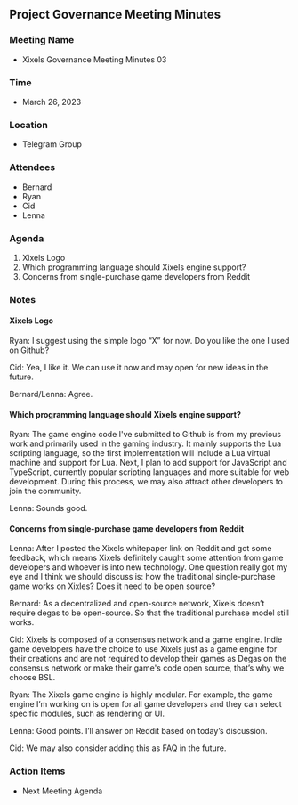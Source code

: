 ## Project Governance Meeting Minutes

### Meeting Name
- Xixels Governance Meeting Minutes 03

### Time 

- March 26, 2023

### Location
- Telegram Group

### Attendees 

- Bernard
- Ryan
- Cid
- Lenna

### Agenda

1. Xixels Logo
2. Which programming language should Xixels engine support?
3. Concerns from single-purchase game developers from Reddit

### Notes

#### Xixels Logo

Ryan: I suggest using the simple logo “X” for now. Do you like the one I used on Github?


Cid: Yea, I like it. We can use it now and may open for new ideas in the future. 

Bernard/Lenna: Agree.


#### Which programming language should Xixels engine support?


Ryan: The game engine code I've submitted to Github is from my previous work and  primarily used in the gaming industry. It mainly supports the Lua scripting language, so the first implementation will include a Lua virtual machine and support for Lua. Next, I plan to add support for JavaScript and TypeScript, currently popular scripting languages and more suitable for web development. During this process, we may also attract other developers to join the community.

Lenna: Sounds good. 
#### Concerns from single-purchase game developers from Reddit

Lenna: After I posted the Xixels whitepaper link on Reddit and got some feedback, which means Xixels definitely caught some attention from game developers and whoever is into new technology. One question really got my eye and I think we should discuss is: how the traditional single-purchase game works on Xixles? Does it need to be open source?

Bernard: As a decentralized and open-source network, Xixels doesn’t require degas to be open-source. So that the traditional purchase model still works. 

Cid: Xixels is composed of a consensus network and a game engine. Indie game developers have the choice to use Xixels just as a game engine for their creations and are not required to develop their games as Degas on the consensus network or make their game's code open source, that’s why we choose BSL.

Ryan: The Xixels game engine is highly modular. For example, the game engine I’m working on is open for all game developers and they can select specific modules, such as rendering or UI.   

Lenna:  Good points. I’ll answer on Reddit based on today’s discussion. 

Cid: We may also consider adding this as FAQ in the future. 

### Action Items
- Next Meeting Agenda

